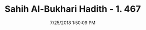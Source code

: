 ---
title        : "Sahih Al-Bukhari Hadith - 1. 467"
date         : 7/25/2018 1:50:09 PM
draft        : false
type         : "hadith"
layout       : "hadith"
BookCode     : "SHB"
VolumeNumber : "1"
HadithNumber : "467"
categories  :  ["Prayer-Clasping one's hands in or outside the mosque"]
tags  :  ["Ibn Umar or Ibn Amr"]
---